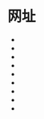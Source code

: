 # 网址

- [](https://checkmarx.gitbooks.io/go-scp/content/)
- [](https://gobyexample.com/)
- [](https://github.com/Unknwon/the-way-to-go_ZH_CN/blob/master/eBook/directory.md)
- [](https://github.com/astaxie/build-web-application-with-golang/blob/master/zh/preface.md)
- [](https://github.com/astaxie/go-best-practice)
- [](https://tour.go-zh.org/welcome/4)
- [](https://read.amazon.cn/kp/kshare?asin=B074C6SGLW&id=IvbnsqZtRn6BNbHcO3KBRw&reshareId=87MF5MVMZ1AAQ3AQJ9WF&reshareChannel=system)
- [](https://go-zh.org/doc/effective_go.html)
- [](https://beego.me/)
